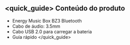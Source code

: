 ## <quick_guide> Conteúdo do produto

* Energy Music Box BZ3 Bluetooth
* Cabo de áudio: 3.5mm
* Cabo USB 2.0 para carregar a bateria
* Guía rápido
</quick_guide>

